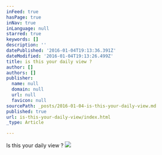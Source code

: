 ```yaml
---
inFeed: true
hasPage: true
inNav: true
inLanguage: null
starred: true
keywords: []
description: ''
datePublished: '2016-01-04T19:13:36.391Z'
dateModified: '2016-01-04T19:13:26.499Z'
title: is this your daily view ?
author: []
authors: []
publisher:
  name: null
  domain: null
  url: null
  favicon: null
sourcePath: _posts/2016-01-04-is-this-your-daily-view.md
published: true
url: is-this-your-daily-view/index.html
_type: Article

---
```

Is this your daily view ?
![](https://the-grid-user-content.s3-us-west-2.amazonaws.com/eed554c9-271e-4192-a31b-4c4a425aacf2.JPG)